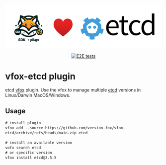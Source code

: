 <div align="center">

![logo](./assets/vfox-etcd-logo.png)

[![E2E tests](https://github.com/version-fox/vfox-etcd/actions/workflows/e2e_test.yaml/badge.svg)](https://github.com/version-fox/vfox-etcd/actions/workflows/e2e_test.yaml)

</div>

# vfox-etcd plugin

etcd [vfox](https://github.com/version-fox) plugin. Use the vfox to manage multiple [etcd](https://etcd.io/) versions in Linux/Darwin MacOS/Windows.

## Usage

```shell
# install plugin
vfox add --source https://github.com/version-fox/vfox-etcd/archive/refs/heads/main.zip etcd

# install an available version
vofx search etcd
# or specific version 
vfox install etcd@3.5.5
```
